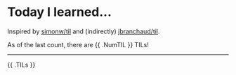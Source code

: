 # Today I learned...

Inspired by [simonw/til](https://github.com/simonw/til) and (indirectly) [jbranchaud/til](https://github.com/jbranchaud/til).

As of the last count, there are {{ .NumTIL }} TILs!

---

{{ .TILs }}
